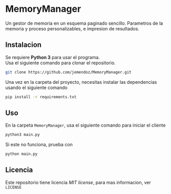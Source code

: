 # MemoryManager
Un gestor de memoria en un esquema paginado sencillo. Parametros de la memoria y proceso personalizables, e impresion de resultados.

## Instalacion
Se requiere **Python 3** para usar el programa.  
Usa el siguiente comando para clonar el repositorio.
```bash
git clone https://github.com/jemendoz/MemoryManager.git
```
Una vez en la carpeta del proyecto, necesitas instalar las dependencias
usando el siguiente comando
```bash
pip install -r requirements.txt
```

## Uso
En la carpeta `MemoryManager`, usa el siguiente comando para iniciar el cliente
```bash
python3 main.py
```
Si este no funciona, prueba con
```bash
python main.py
```

## Licencia
Este repositorio tiene licencia *MIT license*, para mas informacion, ver `LICENSE`
